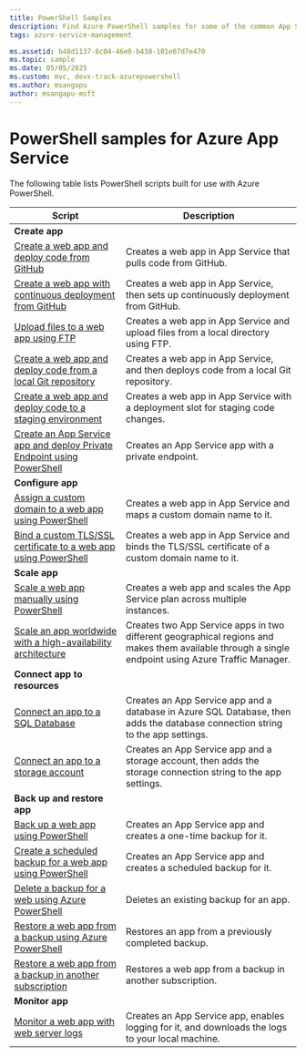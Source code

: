 ```yaml
---
title: PowerShell Samples
description: Find Azure PowerShell samples for some of the common App Service scenarios. Learn how to automate your App Service deployment or management tasks.
tags: azure-service-management

ms.assetid: b48d1137-8c04-46e0-b430-101e07d7e470
ms.topic: sample
ms.date: 05/05/2025
ms.custom: mvc, devx-track-azurepowershell
ms.author: msangapu
author: msangapu-msft
---
```

# PowerShell samples for Azure App Service

The following table lists PowerShell scripts built for use with Azure PowerShell.

| Script | Description |
|-|-|
|**Create app**||
| [Create a web app and deploy code from GitHub](./scripts/powershell-deploy-github.md?toc=%2fpowershell%2fmodule%2ftoc.json)| Creates a web app in App Service that pulls code from GitHub. |
| [Create a web app with continuous deployment from GitHub](./scripts/powershell-continuous-deployment-github.md?toc=%2fpowershell%2fmodule%2ftoc.json)| Creates a web app in App Service, then sets up continuously deployment from GitHub. |
| [Upload files to a web app using FTP](./scripts/powershell-deploy-ftp.md?toc=%2fpowershell%2fmodule%2ftoc.json) | Creates a web app in App Service and upload files from a local directory using FTP. |
| [Create a web app and deploy code from a local Git repository](./scripts/powershell-deploy-local-git.md?toc=%2fpowershell%2fmodule%2ftoc.json) | Creates a web app in App Service, and then deploys code from a local Git repository. |
| [Create a web app and deploy code to a staging environment](./scripts/powershell-deploy-staging-environment.md?toc=%2fpowershell%2fmodule%2ftoc.json) | Creates a web app in App Service with a deployment slot for staging code changes. |
| [Create an App Service app and deploy Private Endpoint using PowerShell](./scripts/powershell-deploy-private-endpoint.md?toc=%2fpowershell%2fmodule%2ftoc.json) | Creates an App Service app with a private endpoint. |
|**Configure app**||
| [Assign a custom domain to a web app using PowerShell](./scripts/powershell-configure-custom-domain.md?toc=%2fpowershell%2fmodule%2ftoc.json)| Creates a web app in App Service and maps a custom domain name to it. |
| [Bind a custom TLS/SSL certificate to a web app using PowerShell](./scripts/powershell-configure-ssl-certificate.md?toc=%2fpowershell%2fmodule%2ftoc.json)| Creates a web app in App Service and binds the TLS/SSL certificate of a custom domain name to it. |
|**Scale app**||
| [Scale a web app manually using PowerShell](./scripts/powershell-scale-manual.md?toc=%2fpowershell%2fmodule%2ftoc.json) | Creates a web app and scales the App Service plan across multiple instances. |
| [Scale an app worldwide with a high-availability architecture](./scripts/powershell-scale-high-availability.md?toc=%2fpowershell%2fmodule%2ftoc.json) | Creates two App Service apps in two different geographical regions and makes them available through a single endpoint using Azure Traffic Manager. |
|**Connect app to resources**||
| [Connect an app to a SQL Database](./scripts/powershell-connect-to-sql.md?toc=%2fpowershell%2fmodule%2ftoc.json)| Creates an App Service app and a database in Azure SQL Database, then adds the database connection string to the app settings. |
| [Connect an app to a storage account](./scripts/powershell-connect-to-storage.md?toc=%2fpowershell%2fmodule%2ftoc.json)| Creates an App Service app and a storage account, then adds the storage connection string to the app settings. |
|**Back up and restore app**||
| [Back up a web app using PowerShell](./scripts/powershell-backup-onetime.md?toc=%2fpowershell%2fmodule%2ftoc.json) | Creates an App Service app and creates a one-time backup for it. |
| [Create a scheduled backup for a web app using PowerShell](./scripts/powershell-backup-scheduled.md?toc=%2fpowershell%2fmodule%2ftoc.json) | Creates an App Service app and creates a scheduled backup for it. |
| [Delete a backup for a web using Azure PowerShell](./scripts/powershell-backup-delete.md?toc=%2fpowershell%2fmodule%2ftoc.json) | Deletes an existing backup for an app. |
| [Restore a web app from a backup using Azure PowerShell](./scripts/powershell-backup-restore.md?toc=%2fpowershell%2fmodule%2ftoc.json) | Restores an app from a previously completed backup. |
| [Restore a web app from a backup in another subscription](./scripts/powershell-backup-restore-diff-sub.md?toc=%2fpowershell%2fmodule%2ftoc.json) | Restores a web app from a backup in another subscription. |
|**Monitor app**||
| [Monitor a web app with web server logs](./scripts/powershell-monitor.md?toc=%2fpowershell%2fmodule%2ftoc.json) | Creates an App Service app, enables logging for it, and downloads the logs to your local machine. |